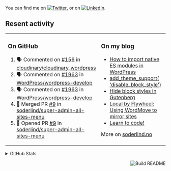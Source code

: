 

<!-- Actual text -->
You can find me on [![Twitter][1.2]][1], or on [![LinkedIn][2.2]][2].

<!-- Icons -->

[1.2]: http://i.imgur.com/wWzX9uB.png (twitter icon without padding)
[2.2]: https://raw.githubusercontent.com/MartinHeinz/MartinHeinz/master/linkedin-3-16.png (LinkedIn icon without padding)

<!-- Links to your social media accounts -->

[1]: https://twitter.com/soderlind
[2]: https://www.linkedin.com/in/soderlind/

## Resent activity

<table width="100%" border="0"><tr><td valign="top" width="49%">

### On GitHub

<!--START_SECTION:activity-->
1. 🗣 Commented on [#156](https://github.com/cloudinary/cloudinary_wordpress/issues/156) in [cloudinary/cloudinary_wordpress](https://github.com/cloudinary/cloudinary_wordpress)
2. 🗣 Commented on [#1963](https://github.com/WordPress/wordpress-develop/issues/1963) in [WordPress/wordpress-develop](https://github.com/WordPress/wordpress-develop)
3. 🗣 Commented on [#1963](https://github.com/WordPress/wordpress-develop/issues/1963) in [WordPress/wordpress-develop](https://github.com/WordPress/wordpress-develop)
4. 🎉 Merged PR [#9](https://github.com/soderlind/super-admin-all-sites-menu/pull/9) in [soderlind/super-admin-all-sites-menu](https://github.com/soderlind/super-admin-all-sites-menu)
5. 💪 Opened PR [#9](https://github.com/soderlind/super-admin-all-sites-menu/pull/9) in [soderlind/super-admin-all-sites-menu](https://github.com/soderlind/super-admin-all-sites-menu)
<!--END_SECTION:activity-->

</td><td valign="top" width="49%">

### On my blog

<!-- BLOG:START -->
- [How to import native ES modules in WordPress](https://soderlind.no/how-to-import-native-es-modules-in-wordpress/)
- [add_theme_support&lpar; &#39;disable_block_style&#39;&rpar;](https://soderlind.no/add-theme-support-disable-block-style/)
- [Hide block styles in Gutenberg](https://soderlind.no/hide-block-styles-in-gutenberg/)
- [Local by Flywheel: Using WordMove to mirror sites](https://soderlind.no/local-by-flywheel-using-wordmove-to-mirror-sites/)
- [Learn to code!](https://soderlind.no/learn-to-code/)
<!-- BLOG:END -->

More on [soderlind.no](https://soderlind.no/)
</td></tr></table>

<details>
  <summary>GitHub Stats</summary>

  <img align="left" alt="Soderlind's GitHub Stats" src="https://github-readme-stats-d1emiyjuh.vercel.app/api?username=soderlind&show_icons=true&hide_border=true&count_private=true" />
  <img align="left" alt="Soderlind's Languages Stats" src="https://github-readme-stats-d1emiyjuh.vercel.app/api/top-langs/?username=soderlind" />

</details>

<a href="https://github.com/soderlind/soderlind/actions"><img src="https://github.com/soderlind/soderlind/workflows/Build%20README/badge.svg" align="right" alt="Build README"></a>

